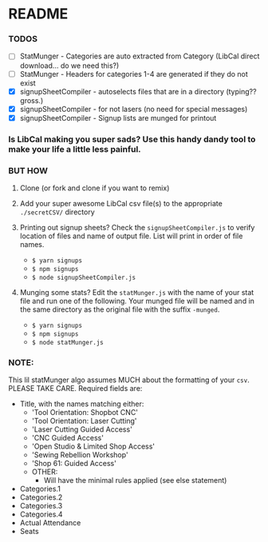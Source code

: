 # README

### TODOS

* [ ] StatMunger - Categories are auto extracted from Category (LibCal direct download... do we need this?)
* [ ] StatMunger - Headers for categories 1-4 are generated if they do not exist
* [x] signupSheetCompiler - autoselects files that are in a directory (typing?? gross.)
* [x] signupSheetCompiler - for not lasers (no need for special messages)
* [x] signupSheetCompiler - Signup lists are munged for printout

### Is LibCal making you super sads? Use this handy dandy tool to make your life a little less painful.

### BUT HOW
1. Clone (or fork and clone if you want to remix)
1. Add your super awesome LibCal csv file(s) to the appropriate `./secretCSV/` directory
1. Printing out signup sheets? Check the `signupSheetCompiler.js` to verify location of files and name of output file. List will print in order of file names.
    * `$ yarn signups`
    * `$ npm signups`
    * `$ node signupSheetCompiler.js`

1. Munging some stats? Edit the `statMunger.js` with the name of your stat file and run one of the following. Your munged file will be named and in the same directory as the original file with the suffix `-munged`.
    * `$ yarn signups`
    * `$ npm signups`
    * `$ node statMunger.js`

### NOTE:

This lil statMunger algo assumes MUCH about the formatting of your `csv`. PLEASE TAKE CARE. Required fields are:

* Title, with the names matching either:
    * 'Tool Orientation: Shopbot CNC'
    * 'Tool Orientation: Laser Cutting'
    * 'Laser Cutting Guided Access'
    * 'CNC Guided Access'
    * 'Open Studio & Limited Shop Access'
    * 'Sewing Rebellion Workshop'
    * 'Shop 61: Guided Access'
    * OTHER:
        * Will have the minimal rules applied (see else statement)
* Categories.1
* Categories.2
* Categories.3
* Categories.4
* Actual Attendance
* Seats
